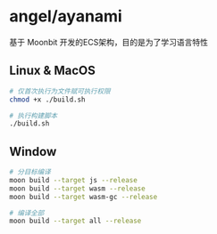 # angel/ayanami

基于 Moonbit 开发的ECS架构，目的是为了学习语言特性

## Linux & MacOS

```bash
# 仅首次执行为文件赋可执行权限
chmod +x ./build.sh

# 执行构建脚本
./build.sh

```

## Window

```bash
# 分目标编译
moon build --target js --release
moon build --target wasm --release
moon build --target wasm-gc --release

# 编译全部
moon build --target all --release
```
